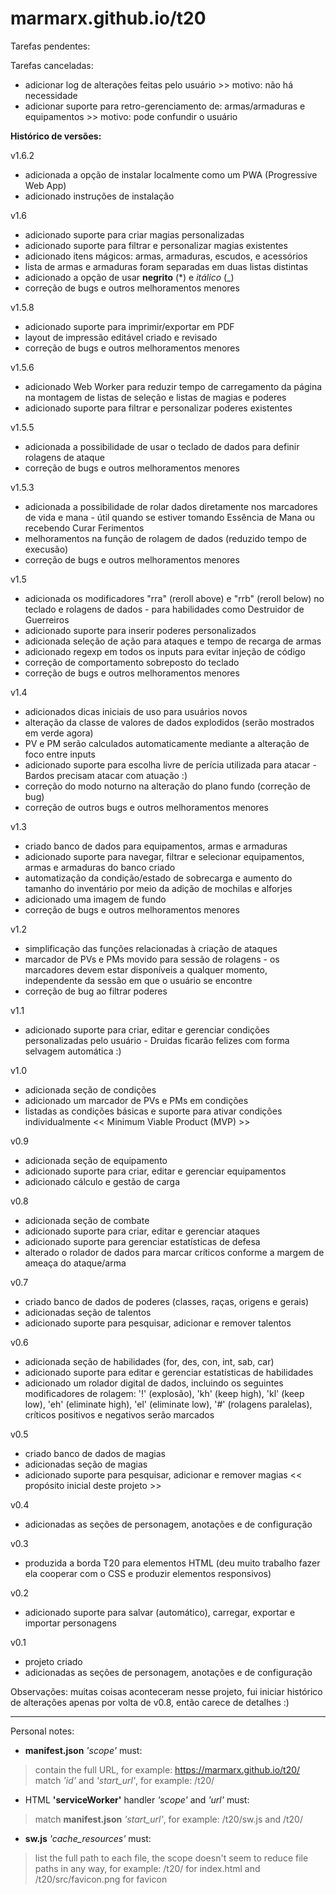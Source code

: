 # marmarx.github.io/t20

Tarefas pendentes:


Tarefas canceladas:
- adicionar log de alterações feitas pelo usuário >> motivo: não há necessidade
- adicionar suporte para retro-gerenciamento de: armas/armaduras e equipamentos >> motivo: pode confundir o usuário

<b>Histórico de versões:</b>

v1.6.2
- adicionada a opção de instalar localmente como um PWA (Progressive Web App)
- adicionado instruções de instalação

v1.6
- adicionado suporte para criar magias personalizadas
- adicionado suporte para filtrar e personalizar magias existentes
- adicionado itens mágicos: armas, armaduras, escudos, e acessórios
- lista de armas e armaduras foram separadas em duas listas distintas
- adicionado a opção de usar **negrito** (*) e _itálico_ (_)
- correção de bugs e outros melhoramentos menores

v1.5.8
- adicionado suporte para imprimir/exportar em PDF
- layout de impressão editável criado e revisado
- correção de bugs e outros melhoramentos menores

v1.5.6
- adicionado Web Worker para reduzir tempo de carregamento da página na montagem de listas de seleção e listas de magias e poderes
- adicionado suporte para filtrar e personalizar poderes existentes

v1.5.5
- adicionada a possibilidade de usar o teclado de dados para definir rolagens de ataque
- correção de bugs e outros melhoramentos menores

v1.5.3
- adicionada a possibilidade de rolar dados diretamente nos marcadores de vida e mana - útil quando se estiver tomando Essência de Mana ou recebendo Curar Ferimentos
- melhoramentos na função de rolagem de dados (reduzido tempo de execusão)
- correção de bugs e outros melhoramentos menores

v1.5
- adicionada os modificadores "rra" (reroll above) e "rrb" (reroll below) no teclado e rolagens de dados - para habilidades como Destruidor de Guerreiros
- adicionado suporte para inserir poderes personalizados
- adicionada seleção de ação para ataques e tempo de recarga de armas
- adicionado regexp em todos os inputs para evitar injeção de código
- correção de comportamento sobreposto do teclado
- correção de bugs e outros melhoramentos menores

v1.4
- adicionados dicas iniciais de uso para usuários novos
- alteração da classe de valores de dados explodidos (serão mostrados em verde agora)
- PV e PM serão calculados automaticamente mediante a alteração de foco entre inputs
- adicionado suporte para escolha livre de perícia utilizada para atacar - Bardos precisam atacar com atuação :)
- correção do modo noturno na alteração do plano fundo (correção de bug)
- correção de outros bugs e outros melhoramentos menores

v1.3
- criado banco de dados para equipamentos, armas e armaduras
- adicionado suporte para navegar, filtrar e selecionar equipamentos, armas e armaduras do banco criado
- automatização da condição/estado de sobrecarga e aumento do tamanho do inventário por meio da adição de mochilas e alforjes
- adicionado uma imagem de fundo
- correção de bugs e outros melhoramentos menores

v1.2
- simplificação das funções relacionadas à criação de ataques
- marcador de PVs e PMs movido para sessão de rolagens - os marcadores devem estar disponíveis a qualquer momento, independente da sessão em que o usuário se encontre
- correção de bug ao filtrar poderes

v1.1
- adicionado suporte para criar, editar e gerenciar condições personalizadas pelo usuário - Druidas ficarão felizes com forma selvagem automática :)

v1.0
- adicionada seção de condições
- adicionado um marcador de PVs e PMs em condições
- listadas as condições básicas e suporte para ativar condições individualmente << Minimum Viable Product (MVP) >>

v0.9
- adicionada seção de equipamento
- adicionado suporte para criar, editar e gerenciar equipamentos
- adicionado cálculo e gestão de carga

v0.8
- adicionada seção de combate
- adicionado suporte para criar, editar e gerenciar ataques
- adicionado suporte para gerenciar estatísticas de defesa
- alterado o rolador de dados para marcar críticos conforme a margem de ameaça do ataque/arma

v0.7
- criado banco de dados de poderes (classes, raças, origens e gerais)
- adicionadas seção de talentos
- adicionado suporte para pesquisar, adicionar e remover talentos

v0.6
- adicionada seção de habilidades (for, des, con, int, sab, car)
- adicionado suporte para editar e gerenciar estatísticas de habilidades
- adicionado um rolador digital de dados, incluindo os seguintes modificadores de rolagem: '!' (explosão), 'kh' (keep high), 'kl' (keep low), 'eh' (eliminate high), 'el' (eliminate low), '#' (rolagens paralelas), críticos positivos e negativos serão marcados

v0.5
- criado banco de dados de magias
- adicionadas seção de magias
- adicionado suporte para pesquisar, adicionar e remover magias << propósito inicial deste projeto >>

v0.4
- adicionadas as seções de personagem, anotações e de configuração

v0.3
- produzida a borda T20 para elementos HTML (deu muito trabalho fazer ela cooperar com o CSS e produzir elementos responsivos)

v0.2
- adicionado suporte para salvar (automático), carregar, exportar e importar personagens

v0.1
- projeto criado
- adicionadas as seções de personagem, anotações e de configuração

Observações: muitas coisas aconteceram nesse projeto, fui iniciar histórico de alterações apenas por volta de v0.8, então carece de detalhes :)

-------------------------------------------------

Personal notes:
- **manifest.json** _'scope'_ must:
> contain the full URL, for example: https://marmarx.github.io/t20/</br>
> match _'id'_ and _'start_url'_, for example: /t20/
- HTML **'serviceWorker'** handler _'scope'_ and _'url'_ must:
> match **manifest.json** _'start_url'_, for example: /t20/sw.js and /t20/
- **sw.js** _'cache_resources'_ must:
>  list the full path to each file, the scope doesn't seem to reduce file paths in any way, for example: /t20/ for index.html and /t20/src/favicon.png for favicon
